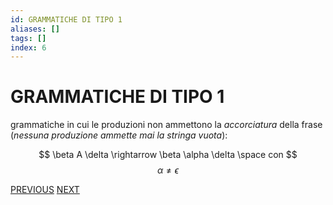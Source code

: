 ```yaml
---
id: GRAMMATICHE DI TIPO 1
aliases: []
tags: []
index: 6
---
```

# GRAMMATICHE DI TIPO 1

grammatiche in cui le produzioni non ammettono la *accorciatura* della frase (*nessuna produzione ammette mai la stringa vuota*):

$$
\beta A \delta \rightarrow \beta \alpha \delta \space con
$$
$$
\alpha \neq \epsilon
$$





[PREVIOUS](GRAMMATICHE_TIPO_0.md) [NEXT](GRAMMATICHE_TIPO_2.md)
